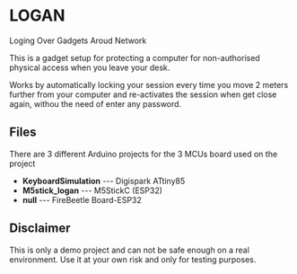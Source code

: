 # LOGAN
Loging Over Gadgets Aroud Network

This is a gadget setup for protecting a computer for non-authorised physical access when you leave your desk.

Works by automatically locking your session every time you move 2 meters further from your computer and re-activates the session when get close again, withou the need of enter any password.

## Files
There are 3 different Arduino projects for the 3 MCUs board used on the project
 - **KeyboardSimulation** --- Digispark ATtiny85
 - **M5stick_logan** --- M5StickC (ESP32)
 - **null** --- FireBeetle Board-ESP32

## Disclaimer
This is only a demo project and can not be safe enough on a real environment. Use it at your own risk and only for testing purposes.
